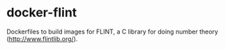 # docker-flint
Dockerfiles to build images for FLINT, a C library for doing number theory (http://www.flintlib.org/).
